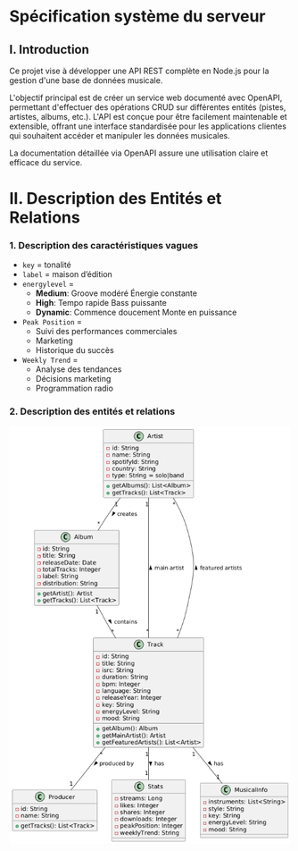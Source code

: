 # Spécification système du serveur

## I. Introduction

Ce projet vise à développer une API REST complète en Node.js pour la gestion d'une base de données musicale.

L'objectif principal est de créer un service web documenté avec OpenAPI, permettant d'effectuer des opérations CRUD sur
différentes entités (pistes, artistes, albums, etc.). L'API est conçue pour être facilement maintenable et extensible,
offrant une interface standardisée pour les applications clientes qui souhaitent accéder et manipuler les données
musicales.

La documentation détaillée via OpenAPI assure une utilisation claire et efficace du service.

# II. Description des Entités et Relations

### 1. Description des caractéristiques vagues

- `key` = tonalité
- `label` = maison d’édition
- `energylevel` =
    - **Medium**: Groove modéré Énergie constante
    - **High**: Tempo rapide Bass puissante
    - **Dynamic**: Commence doucement Monte en puissance
- `Peak Position` =
    - Suivi des performances commerciales
    - Marketing
    - Historique du succès
- `Weekly Trend` =
    - Analyse des tendances
    - Décisions marketing
    - Programmation radio

### 2. Description des entités et relations

![diagUML1.png](diagUML1.png)